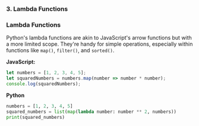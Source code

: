 
### 3. Lambda Functions

### Lambda Functions
Python's lambda functions are akin to JavaScript's arrow functions but with a more limited scope. They're handy for simple operations, especially within functions like `map()`, `filter()`, and `sorted()`.

**JavaScript:**
```javascript
let numbers = [1, 2, 3, 4, 5];
let squaredNumbers = numbers.map(number => number * number);
console.log(squaredNumbers);
```

**Python**
```python
numbers = [1, 2, 3, 4, 5]
squared_numbers = list(map(lambda number: number ** 2, numbers))
print(squared_numbers)
```

